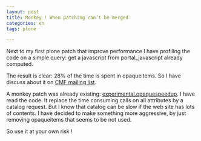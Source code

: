 ```yaml
---
layout: post
title: Monkey ! When patching can’t be merged
categories: en
tags: plone

---
```


Next to my first plone patch that improve performance I have profiling the code on a simple query: get a javascript from portal_javascript already computed.

The result is clear: 28% of the time is spent in opaqueitems. So I have discuss about it on [CMF mailing list](http://mail.zope.org/pipermail/zope-cmf/2009-August/028559.html).

A monkey patch was already existing: [experimental.opaquespeedup](http://pypi.python.org/pypi/experimental.opaquespeedup). I have read the code. It replace the time consuming calls on all attributes by a catalog request. But I know that catalog can be slow if the web site has lots of contents. I have decided to make something more aggressive, by just removing opaqueitems that seems to be not used.

So use it at your own risk !